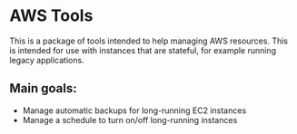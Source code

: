 # AWS Tools

This is a package of tools intended to help managing AWS resources.
This is intended for use with instances that are stateful, for example running legacy applications.

## Main goals:
* Manage automatic backups for long-running EC2 instances
* Manage a schedule to turn on/off long-running instances
